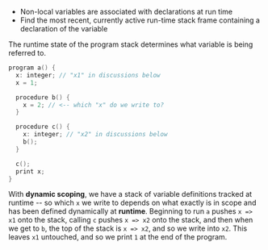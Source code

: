 - Non-local variables are associated with declarations at run time
- Find the most recent, currently active run-time stack frame containing a declaration of the variable

The runtime state of the program stack determines what variable is being referred to.

```c
program a() {
  x: integer; // "x1" in discussions below
  x = 1;

  procedure b() {
    x = 2; // <-- which "x" do we write to?
  }

  procedure c() {
    x: integer; // "x2" in discussions below
    b();
  }

  c();
  print x;
}
```

With **dynamic scoping**, we have a stack of variable definitions tracked at runtime -- so which `x` we write to depends on what exactly is in scope and has been defined dynamically at **runtime**. Beginning to run `a` pushes `x => x1` onto the stack, calling `c` pushes `x => x2` onto the stack, and then when we get to `b`, the top of the stack is `x => x2`, and so we write into `x2`. This leaves `x1` untouched, and so we print `1` at the end of the program.